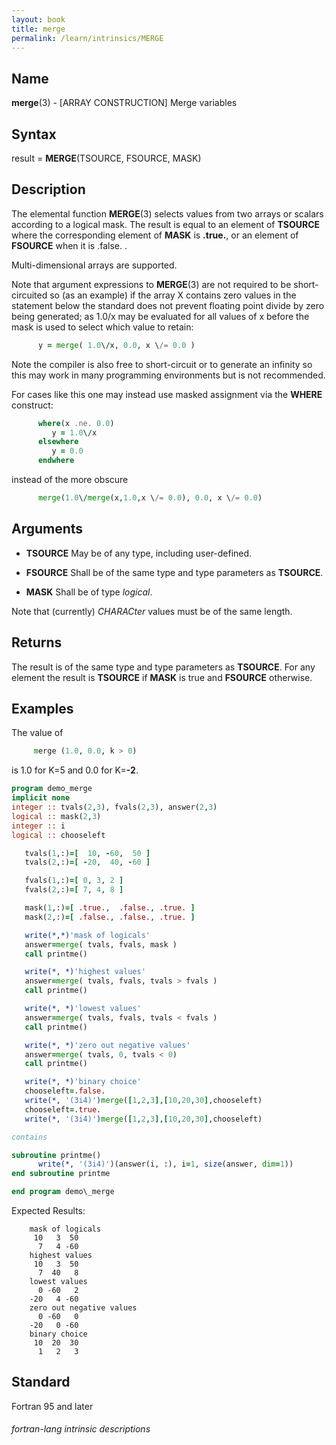 ```yaml
---
layout: book
title: merge
permalink: /learn/intrinsics/MERGE
---
```

## __Name__

__merge__(3) - \[ARRAY CONSTRUCTION\] Merge variables

## __Syntax__

result = __MERGE__(TSOURCE, FSOURCE, MASK)

## __Description__

The elemental function __MERGE__(3) selects values from two arrays or
scalars according to a logical mask. The result is equal to an element
of __TSOURCE__ where the corresponding element of __MASK__ is __.true.__, or an
element of __FSOURCE__ when it is .false. .

Multi-dimensional arrays are supported.

Note that argument expressions to __MERGE__(3) are not required to be
short-circuited so (as an example) if the array X contains zero values
in the statement below the standard does not prevent floating point
divide by zero being generated; as 1.0/x may be evaluated for all values
of x before the mask is used to select which value to retain:

```fortran
      y = merge( 1.0\/x, 0.0, x \/= 0.0 )
```

Note the compiler is also free to short-circuit or to generate an
infinity so this may work in many programming environments but is not
recommended.

For cases like this one may instead use masked assignment via the __WHERE__
construct:

```fortran
      where(x .ne. 0.0)
         y = 1.0\/x
      elsewhere
         y = 0.0
      endwhere
```

instead of the more obscure

```fortran
      merge(1.0\/merge(x,1.0,x \/= 0.0), 0.0, x \/= 0.0)
```

## __Arguments__

  - __TSOURCE__
    May be of any type, including user-defined.

  - __FSOURCE__
    Shall be of the same type and type parameters as __TSOURCE__.

  - __MASK__
    Shall be of type _logical_.

Note that (currently) _CHARACter_ values must be of the same length.

## __Returns__

The result is of the same type and type parameters as __TSOURCE__. For any
element the result is __TSOURCE__ if __MASK__ is true and __FSOURCE__ otherwise.

## __Examples__

The value of

```fortran
     merge (1.0, 0.0, k > 0)
```

is 1.0 for K=5 and 0.0 for K=__-2__.

```fortran
program demo_merge
implicit none
integer :: tvals(2,3), fvals(2,3), answer(2,3)
logical :: mask(2,3)
integer :: i
logical :: chooseleft

   tvals(1,:)=[  10, -60,  50 ]
   tvals(2,:)=[ -20,  40, -60 ]

   fvals(1,:)=[ 0, 3, 2 ]
   fvals(2,:)=[ 7, 4, 8 ]

   mask(1,:)=[ .true.,  .false., .true. ]
   mask(2,:)=[ .false., .false., .true. ]

   write(*,*)'mask of logicals'
   answer=merge( tvals, fvals, mask )
   call printme()

   write(*, *)'highest values'
   answer=merge( tvals, fvals, tvals > fvals )
   call printme()

   write(*, *)'lowest values'
   answer=merge( tvals, fvals, tvals < fvals )
   call printme()

   write(*, *)'zero out negative values'
   answer=merge( tvals, 0, tvals < 0)
   call printme()

   write(*, *)'binary choice'
   chooseleft=.false.
   write(*, '(3i4)')merge([1,2,3],[10,20,30],chooseleft)
   chooseleft=.true.
   write(*, '(3i4)')merge([1,2,3],[10,20,30],chooseleft)

contains

subroutine printme()
      write(*, '(3i4)')(answer(i, :), i=1, size(answer, dim=1))
end subroutine printme

end program demo\_merge
```
Expected Results:
```
    mask of logicals
     10   3  50
      7   4 -60
    highest values
     10   3  50
      7  40   8
    lowest values
      0 -60   2
    -20   4 -60
    zero out negative values
      0 -60   0
    -20   0 -60
    binary choice
     10  20  30
      1   2   3
```

## __Standard__

Fortran 95 and later

###### fortran-lang intrinsic descriptions
